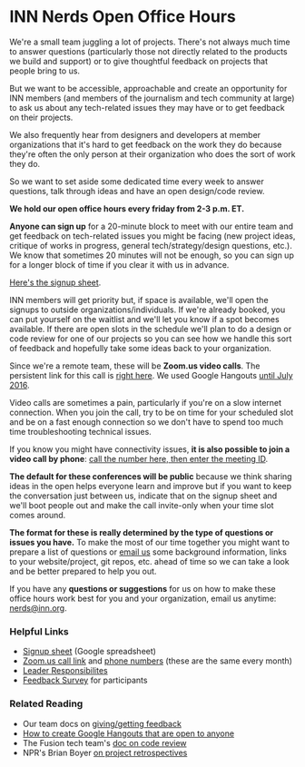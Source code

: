 # INN Nerds Open Office Hours

We're a small team juggling a lot of projects. There's not always much time to answer questions (particularly those not directly related to the products we build and support) or to give thoughtful feedback on projects that people bring to us.

But we want to be accessible, approachable and create an opportunity for INN members (and members of the journalism and tech community at large) to ask us about any tech-related issues they may have or to get feedback on their projects.

We also frequently hear from designers and developers at member organizations that it's hard to get feedback on the work they do because they're often the only person at their organization who does the sort of work they do.

So we want to set aside some dedicated time every week to answer questions, talk through ideas and have an open design/code review.

**We hold our open office hours every friday from 2-3 p.m. ET.**

**Anyone can sign up** for a 20-minute block to meet with our entire team and get feedback on tech-related issues you might be facing (new project ideas, critique of works in progress, general tech/strategy/design questions, etc.). We know that sometimes 20 minutes will not be enough, so you can sign up for a longer block of time if you clear it with us in advance.

[Here's the signup sheet](https://docs.google.com/spreadsheets/d/1p-twn2D8oow7vXBfkcdYcZnVA4z8Q42OMs77KlHwf-g/edit).

INN members will get priority but, if space is available, we'll open the signups to outside organizations/individuals. If we're already booked, you can put yourself on the waitlist and we'll let you know if a spot becomes available. If there are open slots in the schedule we'll plan to do a design or code review for one of our projects so you can see how we handle this sort of feedback and hopefully take some ideas back to your organization.

Since we're a remote team, these will be **Zoom.us video calls**. The persistent link for this call is [right here](https://zoom.us/j/298377456). We used Google Hangouts [until July 2016](https://nerds.inn.org/2016/07/13/changes-to-office-hours-moving-to-zoom-us/).

Video calls are sometimes a pain, particularly if you're on a slow internet connection. When you join the call, try to be on time for your scheduled slot and be on a fast enough connection so we don't have to spend too much time troubleshooting technical issues.

If you know you might have connectivity issues, **it is also possible to join a video call by phone**: [call the number here, then enter the meeting ID](https://nerds.inn.org/2016/07/13/changes-to-office-hours-moving-to-zoom-us/).

**The default for these conferences will be public** because we think sharing ideas in the open helps everyone learn and improve but if you want to keep the conversation just between us, indicate that on the signup sheet and we'll boot people out and make the call invite-only when your time slot comes around. 

**The format for these is really determined by the type of questions or issues you have.** To make the most of our time together you might want to prepare a list of questions or [email us](mailto:nerds@inn.org) some background information, links to your website/project, git repos, etc. ahead of time so we can take a look and be better prepared to help you out.

If you have any **questions or suggestions** for us on how to make these office hours work best for you and your organization, email us anytime: [nerds@inn.org](mailto:nerds@inn.org).

### Helpful Links

- [Signup sheet](https://docs.google.com/spreadsheets/d/1p-twn2D8oow7vXBfkcdYcZnVA4z8Q42OMs77KlHwf-g/edit) (Google spreadsheet)
- [Zoom.us call link](https://zoom.us/j/298377456) and [phone numbers](https://zoom.us/j/298377456) (these are the same every month)
- [Leader Responsibilites](/projects/office-hours/leader-responsibilities.md)
- [Feedback Survey](https://docs.google.com/forms/d/11OkWX1K71DOYJVPVca_QRY17VrFPZ2Ok2xIxKVGQjzc/viewform?usp=send_form) for participants

### Related Reading

- Our team docs on [giving/getting feedback](/how-we-work/feedback.md)
- [How to create Google Hangouts that are open to anyone](/projects/tools.md)
- The Fusion tech team's [doc on code review](https://github.com/fusioneng/tech-docs/blob/29e2060077ebad527aede9b29b4a95d47fd3b186/team-culture/code-review.md)
- NPR's Brian Boyer [on project retrospectives](http://happyhacks.tumblr.com/post/116464561825/conduct-regular-retrospectives)
